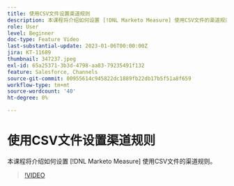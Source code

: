 ```yaml
---
title: 使用CSV文件设置渠道规则
description: 本课程将介绍如何设置 [!DNL Marketo Measure] 使用CSV文件的渠道规则。
role: User
level: Beginner
doc-type: Feature Video
last-substantial-update: 2023-01-06T00:00:00Z
jira: KT-11689
thumbnail: 347237.jpeg
exl-id: 65a25371-3b3d-4798-aa83-79235491f132
feature: Salesforce, Channels
source-git-commit: 00955614c945822dc1889fb22db17b5f51a8f659
workflow-type: tm+mt
source-wordcount: '40'
ht-degree: 0%

---
```


# 使用CSV文件设置渠道规则

本课程将介绍如何设置 [!DNL Marketo Measure] 使用CSV文件的渠道规则。

>[!VIDEO](https://video.tv.adobe.com/v/347237/?quality=12&learn=on)
